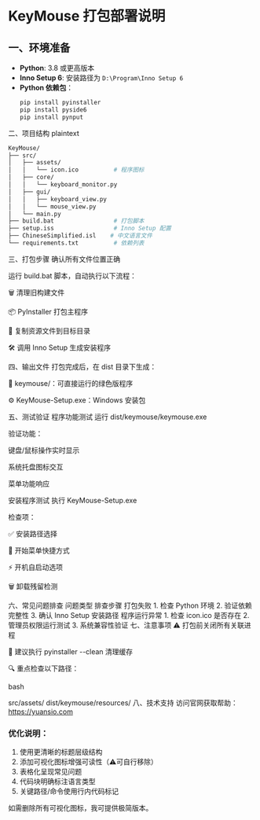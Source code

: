 # KeyMouse 打包部署说明

## 一、环境准备
- **Python**: 3.8 或更高版本
- **Inno Setup 6**: 安装路径为 `D:\Program\Inno Setup 6`
- **Python 依赖包**：
  ```bash
  pip install pyinstaller
  pip install pyside6
  pip install pynput

  ```
  
二、项目结构
plaintext
```bash
KeyMouse/
├── src/
│   ├── assets/
│   │   └── icon.ico          # 程序图标
│   ├── core/
│   │   └── keyboard_monitor.py
│   ├── gui/
│   │   ├── keyboard_view.py
│   │   └── mouse_view.py
│   └── main.py
├── build.bat                 # 打包脚本
├── setup.iss                 # Inno Setup 配置
├── ChineseSimplified.isl    # 中文语言文件
└── requirements.txt          # 依赖列表

```
三、打包步骤
确认所有文件位置正确

运行 build.bat 脚本，自动执行以下流程：

🗑️ 清理旧构建文件

📦 PyInstaller 打包主程序

📂 复制资源文件到目标目录

🛠️ 调用 Inno Setup 生成安装程序

四、输出文件
打包完成后，在 dist 目录下生成：

📁 keymouse/：可直接运行的绿色版程序

⚙️ KeyMouse-Setup.exe：Windows 安装包

五、测试验证
程序功能测试
运行 dist/keymouse/keymouse.exe

验证功能：

键盘/鼠标操作实时显示

系统托盘图标交互

菜单功能响应

安装程序测试
执行 KeyMouse-Setup.exe

检查项：

✅ 安装路径选择

🔗 开始菜单快捷方式

⚡ 开机自启动选项

🗑️ 卸载残留检测

六、常见问题排查
问题类型	排查步骤
打包失败	1. 检查 Python 环境
2. 验证依赖完整性
3. 确认 Inno Setup 安装路径
程序运行异常	1. 检查 icon.ico 是否存在
2. 管理员权限运行测试
3. 系统兼容性验证
七、注意事项
⚠️ 打包前关闭所有关联进程

🧹 建议执行 pyinstaller --clean 清理缓存

🔍 重点检查以下路径：

bash

src/assets/
dist/keymouse/resources/
八、技术支持
访问官网获取帮助：https://yuansio.com


### 优化说明：
1. 使用更清晰的标题层级结构
2. 添加可视化图标增强可读性（⚠️可自行移除）
3. 表格化呈现常见问题
4. 代码块明确标注语言类型
5. 关键路径/命令使用行内代码标记

如需删除所有可视化图标，我可提供极简版本。
